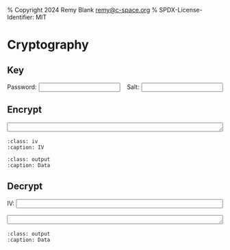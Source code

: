 % Copyright 2024 Remy Blank <remy@c-space.org>
% SPDX-License-Identifier: MIT

# Cryptography

<style>
.fields {
    display: flex;
    flex-direction: row;
    align-content: stretch;
    align-items: baseline;
    margin: 1rem 0;
    column-gap: 0.3rem;
}
.fields .pad {
    margin-left: 0.7rem;
}
.fields input {
    width: 100%;
}
.input {
    margin: 1rem 0;
}
.input textarea {
    width: 100%;
}
.output {
    margin: 1rem 0;
    width: 100%;
}
.output pre {
    word-break: break-all;
    white-space: pre-wrap;
}
.output pre.error {
    background-color: var(--pst-color-danger-bg);
}
</style>

<script type="module">
import {domLoaded, text, toBase64} from '../_static/tdoc/core.js';
import {decryptSecret, deriveKey, encryptSecret, random} from '../_static/tdoc/crypto.js';

let keyCache = {};

async function getKey(pwd, salt) {
    if (pwd !== keyCache.pwd || salt !== keyCache.salt) {
        keyCache = {pwd, salt, key: await deriveKey(pwd, salt)}
    }
    return keyCache.key;
}

await domLoaded;
const encIv = document.querySelector('#encrypt .iv pre');
const encOutput = document.querySelector('#encrypt .output pre');

async function encryptInput(key, plain) {
    const msg = await encryptSecret(key, plain);
    encIv.replaceChildren(text(msg.iv));
    encOutput.replaceChildren(text(msg.data));
    return msg;
}

const decOutput = document.querySelector('#decrypt .output pre');

async function decryptInput(key, iv, data) {
    try {
        const plain = await decryptSecret(key, {iv, data});
        decOutput.replaceChildren(text(plain !== '' ? plain : " "));
        decOutput.classList.remove('error');
    } catch (e) {
        decOutput.replaceChildren(text(`Decryption failed: ${e.toString()}`));
        decOutput.classList.add('error');
    }
}

const pwd = document.querySelector('.tdoc-password');
pwd.value = await toBase64(random(15));
const salt = document.querySelector('.tdoc-salt');
salt.value = await toBase64(random(9));

const encInput = document.querySelector('#encrypt textarea');

const decIv = document.querySelector('#decrypt .tdoc-iv');
const decInput = document.querySelector('#decrypt textarea');

let encPending = false, decPending = false;
let running;

async function run() {
    try {
        for (;;) {
            const [enc, dec] = [encPending, decPending];
            if (!(enc || dec)) break;
            const [pwdValue, saltValue] = [pwd.value, salt.value];
            const encInputValue = encInput.value;
            let [decIvValue, decInputValue] = [decIv.value, decInput.value];
            const key = await getKey(pwdValue, saltValue);
            if (enc) {
                encPending = false;
                const {iv, data} = await encryptInput(key, encInputValue);
                decIvValue = decIv.value = iv;
                decInputValue = decInput.value =
                    decInput.parentNode.dataset.text = data;
            }
            if (enc || dec) {
                decPending = false;
                await decryptInput(key, decIvValue, decInputValue);
            }
        }
    } finally {
        running = undefined;
    }
}

function update(enc, dec=false) {
    [encPending, decPending] = [encPending || enc, decPending || dec];
    if (running) return;
    running = run();
}

pwd.addEventListener('input', () => update(true));
salt.addEventListener('input', () => update(true));
encInput.addEventListener('input', () => update(true));
decIv.addEventListener('input', () => update(false, true));
decInput.addEventListener('input', () => update(false, true));

update(true);
</script>

## Key

<div class="fields">
<div>Password:</div><input class="tdoc-password">
<div class="pad">Salt:</div><input class="tdoc-salt">
</div>

## Encrypt

<div class="input tdoc-autosize">
<textarea rows="1" autocapitalize="off" autocomplete="off"
 autocorrect="off" spellcheck="false"
 oninput="this.parentNode.dataset.text = this.value"></textarea>
</div>

```{code-block} text
:class: iv
:caption: IV
```

```{code-block} text
:class: output
:caption: Data
```

## Decrypt

<div class="fields">
<div>IV:</div><input class="tdoc-iv">
</div>

<div class="input tdoc-autosize">
<textarea rows="1" autocapitalize="off" autocomplete="off"
 autocorrect="off" spellcheck="false"
 oninput="this.parentNode.dataset.text = this.value"></textarea>
</div>

```{code-block} text
:class: output
:caption: Data
```
